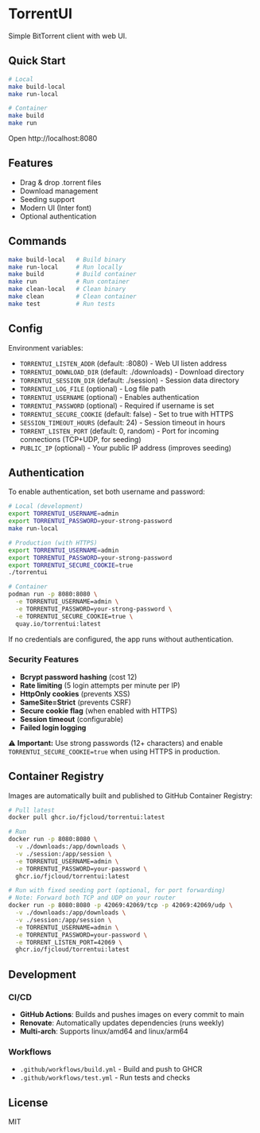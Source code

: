 # TorrentUI

Simple BitTorrent client with web UI.

## Quick Start

```bash
# Local
make build-local
make run-local

# Container
make build
make run
```

Open http://localhost:8080

## Features

- Drag & drop .torrent files
- Download management
- Seeding support
- Modern UI (Inter font)
- Optional authentication

## Commands

```bash
make build-local   # Build binary
make run-local     # Run locally
make build         # Build container
make run           # Run container
make clean-local   # Clean binary
make clean         # Clean container
make test          # Run tests
```

## Config

Environment variables:
- `TORRENTUI_LISTEN_ADDR` (default: :8080) - Web UI listen address
- `TORRENTUI_DOWNLOAD_DIR` (default: ./downloads) - Download directory
- `TORRENTUI_SESSION_DIR` (default: ./session) - Session data directory
- `TORRENTUI_LOG_FILE` (optional) - Log file path
- `TORRENTUI_USERNAME` (optional) - Enables authentication
- `TORRENTUI_PASSWORD` (optional) - Required if username is set
- `TORRENTUI_SECURE_COOKIE` (default: false) - Set to true with HTTPS
- `SESSION_TIMEOUT_HOURS` (default: 24) - Session timeout in hours
- `TORRENT_LISTEN_PORT` (default: 0, random) - Port for incoming connections (TCP+UDP, for seeding)
- `PUBLIC_IP` (optional) - Your public IP address (improves seeding)

## Authentication

To enable authentication, set both username and password:

```bash
# Local (development)
export TORRENTUI_USERNAME=admin
export TORRENTUI_PASSWORD=your-strong-password
make run-local

# Production (with HTTPS)
export TORRENTUI_USERNAME=admin
export TORRENTUI_PASSWORD=your-strong-password
export TORRENTUI_SECURE_COOKIE=true
./torrentui

# Container
podman run -p 8080:8080 \
  -e TORRENTUI_USERNAME=admin \
  -e TORRENTUI_PASSWORD=your-strong-password \
  -e TORRENTUI_SECURE_COOKIE=true \
  quay.io/torrentui:latest
```

If no credentials are configured, the app runs without authentication.

### Security Features

- **Bcrypt password hashing** (cost 12)
- **Rate limiting** (5 login attempts per minute per IP)
- **HttpOnly cookies** (prevents XSS)
- **SameSite=Strict** (prevents CSRF)
- **Secure cookie flag** (when enabled with HTTPS)
- **Session timeout** (configurable)
- **Failed login logging**

⚠️ **Important:** Use strong passwords (12+ characters) and enable `TORRENTUI_SECURE_COOKIE=true` when using HTTPS in production.

## Container Registry

Images are automatically built and published to GitHub Container Registry:

```bash
# Pull latest
docker pull ghcr.io/fjcloud/torrentui:latest

# Run
docker run -p 8080:8080 \
  -v ./downloads:/app/downloads \
  -v ./session:/app/session \
  -e TORRENTUI_USERNAME=admin \
  -e TORRENTUI_PASSWORD=your-password \
  ghcr.io/fjcloud/torrentui:latest

# Run with fixed seeding port (optional, for port forwarding)
# Note: Forward both TCP and UDP on your router
docker run -p 8080:8080 -p 42069:42069/tcp -p 42069:42069/udp \
  -v ./downloads:/app/downloads \
  -v ./session:/app/session \
  -e TORRENTUI_USERNAME=admin \
  -e TORRENTUI_PASSWORD=your-password \
  -e TORRENT_LISTEN_PORT=42069 \
  ghcr.io/fjcloud/torrentui:latest
```

## Development

### CI/CD

- **GitHub Actions**: Builds and pushes images on every commit to main
- **Renovate**: Automatically updates dependencies (runs weekly)
- **Multi-arch**: Supports linux/amd64 and linux/arm64

### Workflows

- `.github/workflows/build.yml` - Build and push to GHCR
- `.github/workflows/test.yml` - Run tests and checks

## License

MIT
